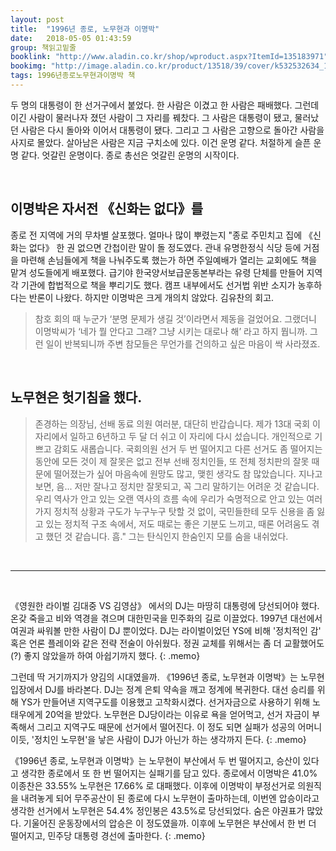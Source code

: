 ```yaml
---
layout: post
title:  "1996년 종로, 노무현과 이명박"
date:   2018-05-05 01:43:59
group: 책읽고밑줄
booklink: "http://www.aladin.co.kr/shop/wproduct.aspx?ItemId=135183971"
bookimg: "http://image.aladin.co.kr/product/13518/39/cover/k532532634_1.jpg"
tags: 1996년종로노무현과이명박 책
---
```


두 명의 대통령이 한 선거구에서 붙었다. 한 사람은 이겼고 한 사람은 패배했다. 그런데 이긴 사람이 물러나자 졌던 사람이 그 자리를 꿰찼다. 그 사람은 대통령이 됐고, 물러났던 사람은 다시 돌아와 이어서 대통령이 됐다. 그리고 그 사람은 고향으로 돌아간 사람을 사지로 몰았다. 살아남은 사람은 지금 구치소에 있다. 이건 운명 같다. 처절하게 슬픈 운명 같다. 엇갈린 운명이다. 종로 총선은 엇갈린 운명의 시작이다. 

<br/>

## 이명박은 자서전 《신화는 없다》를 
종로 전 지역에 거의 무차별 살포했다. 얼마나 많이 뿌렸는지 "종로 주민치고 집에 《신화는 없다》 한 권 없으면 간첩이란 말이 돌 정도였다. 관내 유명한정식 식당 등에 거점을 마련해 손님들에게 책을 나눠주도록 했는가 하면 주일예배가 열리는 교회에도 책을 맡겨 성도들에게 배포했다. 급기야 한국양서보급운동본부라는 유령 단체를 만들어 지역 각 기관에 합법적으로 책을 뿌리기도 했다. 캠프 내부에서도 선거법 위반 소지가 농후하다는 반론이 나왔다. 하지만 이명박은 크게 개의치 않았다. 김유찬의 회고. 

> 참호 회의 때 누군가 ‘분명 문제가 생길 것’이라면서 제동을 걸었어요. 그랬더니 이명박씨가 ‘네가 뭘 안다고 그래? 그냥 시키는 대로나 해’ 라고 하지 뭡니까. 그런 일이 반복되니까 주변 참모들은 무언가를 건의하고 싶은 마음이 싹 사라졌죠. 

<br/>

## 노무현은 헛기침을 했다.

> 존경하는 의장님, 선배 동료 의원 여러분, 대단히 반갑습니다. 제가 13대 국회 이 자리에서 일하고 6년하고 두 달 더 쉬고 이 자리에 다시 섰습니다. 개인적으로 기쁘고 감회도 새롭습니다. 국회의원 선거 두 번 떨어지고 다른 선거도 좀 떨어지는 동안에 모든 것이 제 잘못은 없고 전부 선배 정치인들, 또 전체 정치판의 잘못 때문에 떨어졌는가 싶어 마음속에 원망도 많고, 맺힌 생각도 참 많았습니다. 지나고 보면, 음... 저만 잘나고 정치만 잘못되고, 꼭 그리 말하기는 어려운 것 같습니다. 우리 역사가 안고 있는 오랜 역사의 흐름 속에 우리가 숙명적으로 안고 있는 여러가지 정치적 상황과 구도가 누구누구 탓할 것 없이, 국민들한테 모두 신용을 좀 잃고 있는 정치적 구조 속에서, 저도 때로는 좋은 기분도 느끼고, 때론 어려움도 겪고 했던 것 같습니다. 흠."
그는 탄식인지 한숨인지 모를 숨을 내쉬었다. 

<br/>

*****

<br/>

《영원한 라이벌 김대중 VS 김영삼》 에서의 DJ는 마땅히 대통령에 당선되어야 했다. 온갖 죽을고 비와 역경을 겪으며 대한민국을 민주화의 길로 이끌었다. 1997년 대선에서 여권과 싸워볼 만한 사람이 DJ 뿐이었다. DJ는 라이벌이었던 YS에 비해 '정치적인 감' 혹은 언론 플레이와 같은 전략 전술이 아쉬웠다. 정권 교체를 위해서는 좀 더 교활했어도(?) 좋지 않았을까 하여 아쉽기까지 했다. 
{: .memo}

그런데 딱 거기까지가 양김의 시대였을까. 《1996년 종로, 노무현과 이명박》는 노무현 입장에서 DJ를 바라본다. DJ는 정계 은퇴 약속을 깨고 정계에 복귀한다. 대선 승리를 위해 YS가 만들어낸 지역구도를 이용했고 고착화시켰다. 선거자금으로 사용하기 위해 노태우에게 20억을 받았다. 노무현은 DJ당이라는 이유로 욕을 얻어먹고, 선거 자금이 부족해서 그리고 지역구도 때문에 선거에서 떨어진다. 이 정도 되면 실패가 성공의 어머니이듯, '정치인 노무현'을 낳은 사람이 DJ가 아닌가 하는 생각까지 든다. 
{: .memo}

《1996년 종로, 노무현과 이명박》는 노무현이 부산에서 두 번 떨어지고, 승산이 있다고 생각한 종로에서 또 한 번 떨어지는 실패기를 담고 있다. 종로에서 이명박은 41.0% 이종찬은 33.55% 노무현은 17.66% 로 대패했다. 이후에 이명박이 부정선거로 의원직을 내려놓게 되어 무주공산이 된 종로에 다시 노무현이 출마하는데, 이번엔 압승이라고 생각한 선거에서 노무현은 54.4% 정인봉은 43.5%로 당선되었다. 숨은 야권표가 많았다. 기울어진 운동장에서의 압승은 이 정도였을까. 이후에 노무현은 부산에서 한 번 더 떨어지고, 민주당 대통령 경선에 출마한다. 
{: .memo}

<br/>